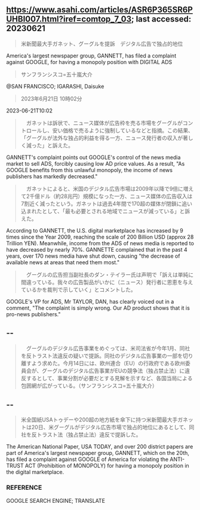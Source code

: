 ## https://www.asahi.com/articles/ASR6P365SR6PUHBI007.html?iref=comtop_7_03; last accessed: 20230621

> 米新聞最大手ガネット、グーグルを提訴　デジタル広告で独占的地位

America's largest newspaper group, GANNETT, has filed a complaint against GOOGLE, for having a monopoly position with DIGITAL ADS

> サンフランシスコ=五十嵐大介

@SAN FRANCISCO; IGARASHI, Daisuke

> 2023年6月21日 10時02分

2023-06-21T10:02

>　ガネットは訴状で、ニュース媒体が広告枠を売る市場をグーグルがコントロールし、安い価格で売るように強制しているなどと指摘。この結果、「グーグルが法外な独占的利益を得る一方、ニュース発行者の収入が著しく減った」と訴えた。

GANNETT's complaint points out GOOGLE's control of the news media market to sell ADS, forcibly causing low AD price values. As a result, "As GOOGLE benefits from this unlawful monopoly, the income of news publishers has markedly decreased."

>　ガネットによると、米国のデジタル広告市場は2009年以降で9倍に増えて2千億ドル（約28兆円）規模になった一方、ニュース媒体の広告収入は7割近く減ったという。ガネットは過去4年間で170超の媒体が閉鎖に追い込まれたとして、「最も必要とされる地域でニュースが減っている」と訴えた。

According to GANNETT, the U.S. digital marketplace has increased by 9 times since the Year 2009, reaching the scale of 200 Billion USD (approx 28 Trillion YEN). Meanwhile, income from the ADS of news media is reported to have decreased by nearly 70%. GANNETTE complained that in the past 4 years, over 170 news media have shut down, causing "the decrease of available news at areas that need them most."

>　グーグルの広告担当副社長のダン・テイラー氏は声明で「訴えは単純に間違っている。我々の広告製品がいかに（ニュース）発行者に恩恵を与えているかを裁判で示していく」とコメントした。

GOOGLE's VP for ADS, Mr TAYLOR, DAN, has clearly voiced out in a comment, "The complaint is simply wrong. Our AD product shows that it is pro-news publishers."

## --

>　グーグルのデジタル広告事業をめぐっては、米司法省が今年1月、同社を反トラスト法違反の疑いで提訴。同社のデジタル広告事業の一部を切り離すよう求めた。今月14日には、欧州連合（EU）の行政府である欧州委員会が、グーグルのデジタル広告事業がEUの競争法（独占禁止法）に違反するとして、事業分割が必要だとする見解を示すなど、各国当局による包囲網が広がっている。（サンフランシスコ=五十嵐大介）

## --

> 米全国紙USAトゥデーや200超の地方紙を傘下に持つ米新聞最大手ガネットは20日、米グーグルがデジタル広告市場で独占的地位にあるとして、同社を反トラスト法（独占禁止法）違反で提訴した。

The American National Paper, USA TODAY, and over 200 district papers are part of America's largest newspaper group, GANNETT, which on the 20th, has filed a complaint against GOOGLE of America for violating the ANTI-TRUST ACT (Prohibition of MONOPOLY) for having a monopoly position in the digital marketplace.

### REFERENCE

GOOGLE SEARCH ENGINE; TRANSLATE
